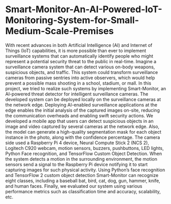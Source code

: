 # Smart-Monitor-An-AI-Powered-IoT-Monitoring-System-for-Small-Medium-Scale-Premises
With recent advances in both Artificial Intelligence (AI) and Internet of Things (IoT) capabilities, it is more possible than ever to implement surveillance systems that can automatically identify people who might represent a potential security threat to the public in real-time. Imagine a surveillance camera system that can detect various on-body weapons, suspicious objects, and traffic. This system could transform surveillance cameras from passive sentries into active observers, which would help prevent a possible mass shooting in a school, stadium, or mall. In this project, we tried to realize such systems by implementing Smart-Monitor, an AI-powered threat detector for intelligent surveillance cameras. The developed system can be deployed locally on the surveillance cameras at the network edge. Deploying AI-enabled surveillance applications at the edge enables the initial analysis of the captured images on-site, reducing the communication overheads and enabling swift security actions. We developed a mobile app that users can detect suspicious objects in an image and video captured by several cameras at the network edge. Also, the model can generate a high-quality segmentation mask for each object instance in the photo, along with the confidence percentage. The camera side used a Raspberry Pi 4 device, Neural Compute Stick 2 (NCS 2), Logitech C920 webcam, motion sensors, buzzers, pushbuttons, LED lights, Python Face recognition, and TensorFlow Custom Object Detection. When the system detects a motion in the surrounding environment, the motion sensors send a signal to the Raspberry Pi device notifying it to start capturing images for such physical activity. Using Python’s face recognition and TensorFlow 2 custom object detection Smart-Monitor can recognize eight classes, including a baseball bat, bird, cat, dog, gun, hammer, knife, and human faces. Finally, we evaluated our system using various performance metrics such as classification time and accuracy, scalability, etc. 

